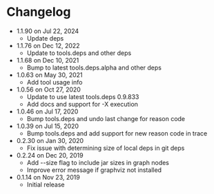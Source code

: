 Changelog
===========

* 1.1.90 on Jul 22, 2024
  * Update deps
* 1.1.76 on Dec 12, 2022
  * Update to tools.deps and other deps
* 1.1.68 on Dec 10, 2021
  * Bump to latest tools.deps.alpha and other deps
* 1.0.63 on May 30, 2021
  * Add tool usage info
* 1.0.56 on Oct 27, 2020
  * Update to use latest tools.deps 0.9.833
  * Add docs and support for -X execution
* 1.0.46 on Jul 17, 2020
  * Bump tools.deps and undo last change for reason code
* 1.0.39 on Jul 15, 2020
  * Bump tools.deps and add support for new reason code in trace
* 0.2.30 on Jan 30, 2020
  * Fix issue with determining size of local deps in git deps
* 0.2.24 on Dec 20, 2019
  * Add --size flag to include jar sizes in graph nodes
  * Improve error message if graphviz not installed
* 0.1.14 on Nov 23, 2019
  * Initial release 
